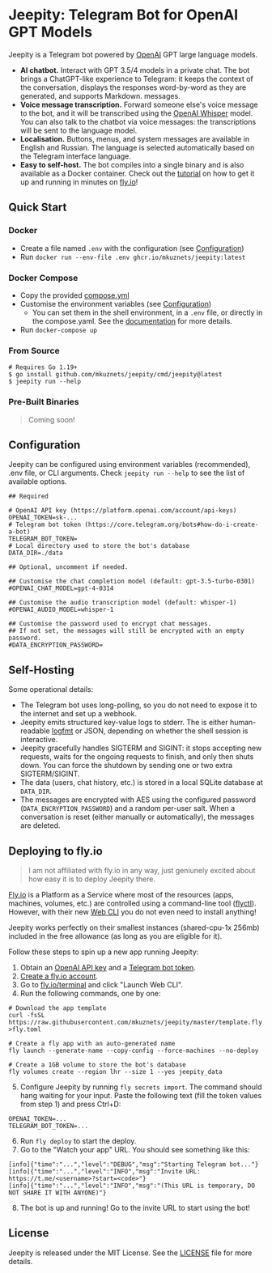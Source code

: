 # Jeepity: Telegram Bot for OpenAI GPT Models

Jeepity is a Telegram bot powered by [OpenAI](https://openai.com) GPT large language models.

* **AI chatbot.** Interact with GPT 3.5/4 models in a private chat. The bot brings a ChatGPT-like experience to
  Telegram: it keeps
  the context of the conversation, displays the responses word-by-word as they are generated, and supports Markdown.
  messages.
* **Voice message transcription.** Forward someone else's voice message to the bot, and it will be transcribed using
  the [OpenAI Whisper](https://openai.com/research/whisper) model.
  You can also talk to the chatbot via voice messages: the transcriptions will be sent to the language model.
* **Localisation.** Buttons, menus, and system messages are available in English and Russian. The language is
  selected automatically based on the Telegram interface language.
* **Easy to self-host.** The bot compiles into a single binary and is also available as a Docker
  container. Check out the [tutorial](#deploying-to-flyio) on how to get it up and running in minutes
  on [fly.io](https://fly.io)!

## Quick Start

### Docker

* Create a file named `.env` with the configuration (see [Configuration](#configuration))
* Run `docker run --env-file .env ghcr.io/mkuznets/jeepity:latest`

### Docker Compose

* Copy the provided [compose.yml](compose.yaml)
* Customise the environment variables (see [Configuration](#configuration))
    * You can set them in the shell environment, in a `.env` file, or directly in the compose.yaml. See
      the [documentation](https://docs.docker.com/compose/environment-variables/set-environment-variables/) for more
      details.
* Run `docker-compose up`

### From Source

```shell
# Requires Go 1.19+
$ go install github.com/mkuznets/jeepity/cmd/jeepity@latest
$ jeepity run --help
```

### Pre-Built Binaries

> Coming soon!

## Configuration

Jeepity can be configured using environment variables
(recommended), .env file, or CLI arguments.
Check `jeepity run --help` to see the list of available options.

```dotenv
## Required

# OpenAI API key (https://platform.openai.com/account/api-keys)
OPENAI_TOKEN=sk-...
# Telegram bot token (https://core.telegram.org/bots#how-do-i-create-a-bot)
TELEGRAM_BOT_TOKEN=
# Local directory used to store the bot's database
DATA_DIR=./data

## Optional, uncomment if needed.

## Customise the chat completion model (default: gpt-3.5-turbo-0301)
#OPENAI_CHAT_MODEL=gpt-4-0314

## Customise the audio transcription model (default: whisper-1)
#OPENAI_AUDIO_MODEL=whisper-1

## Customise the password used to encrypt chat messages.
## If not set, the messages will still be encrypted with an empty password.
#DATA_ENCRYPTION_PASSWORD=
```

## Self-Hosting

Some operational details:

* The Telegram bot uses long-polling, so you do not need to expose it to the internet and set up a webhook.
* Jeepity emits structured key-value logs to stderr. The is either human-readable [logfmt](https://brandur.org/logfmt)
  or JSON, depending on whether the shell session is interactive.
* Jeepity gracefully handles SIGTERM and SIGINT: it stops accepting new requests, waits for the ongoing requests to
  finish, and only then shuts down. You can force the shutdown by sending one or two extra SIGTERM/SIGINT.
* The data (users, chat history, etc.) is stored in a local SQLite database at `DATA_DIR`.
* The messages are encrypted with AES using the configured password (`DATA_ENCRYPTION_PASSWORD`) and a
  random per-user salt. When a conversation is reset (either manually or automatically), the messages are deleted.

## Deploying to fly.io

> I am not affiliated with fly.io in any way, just geniunely excited about how easy it is to deploy Jeepity there.

[Fly.io](https://fly.io) is a Platform as a Service where most of the resources (apps, machines, volumes, etc.) are
controlled using a command-line tool ([flyctl](https://fly.io/docs/flyctl)).
However, with their new [Web CLI](https://community.fly.io/t/introducing-fly-io-terminal/10464) you do not even need to
install anything!

Jeepity works perfectly on their smallest instances (shared-cpu-1x 256mb) included in the free allowance (as long as you
are eligible for it).

Follow these steps to spin up a new app running Jeepity:

1. Obtain an [OpenAI API key](https://platform.openai.com/account/api-keys) and
   a [Telegram bot token](https://core.telegram.org/bots#how-do-i-create-a-bot).
2. [Create a fly.io account](https://fly.io/app/sign-up).
3. Go to [fly.io/terminal](https://fly.io/terminal) and click "Launch Web CLI".
4. Run the following commands, one by one:

```shell
# Download the app template
curl -fsSL https://raw.githubusercontent.com/mkuznets/jeepity/master/template.fly.toml >fly.toml

# Create a fly app with an auto-generated name
fly launch --generate-name --copy-config --force-machines --no-deploy

# Create a 1GB volume to store the bot's database
fly volumes create --region lhr --size 1 --yes jeepity_data
```

5. Configure Jeepity by running `fly secrets import`. The command should hang waiting for your input. Paste the
   following text (fill the token values from step 1) and press Ctrl+D:

```dotenv
OPENAI_TOKEN=...
TELEGRAM_BOT_TOKEN=...
```

6. Run `fly deploy` to start the deploy.
7. Go to the "Watch your app" URL. You should see something like this:

```dotenv
[info]{"time":"...","level":"DEBUG","msg":"Starting Telegram bot..."}
[info]{"time":"...","level":"INFO","msg":"Invite URL: https://t.me/<username>?start=<code>"}
[info]{"time":"...","level":"INFO","msg":"(This URL is temporary, DO NOT SHARE IT WITH ANYONE)"}
```

8. The bot is up and running! Go to the invite URL to start using the bot!

## License

Jeepity is released under the MIT License. See the [LICENSE](LICENSE) file for more details.

